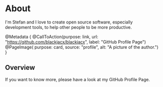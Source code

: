 # About

I'm Stefan and I love to create open source software, especially development tools, to help other people to be more productive.

@Metadata {
    @CallToAction(purpose: link,
                  url: "https://github.com/blackjacx/blackjacx",
                  label: "GitHub Profile Page")
    @PageImage(
        purpose: card, 
        source: "profile", 
        alt: "A picture of the author.")
}

## Overview

If you want to know more, please have a look at my GitHub Profile Page.
